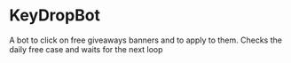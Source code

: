 # KeyDropBot
A bot to click on free giveaways banners and to apply to them. Checks the daily free case and waits for the next loop
